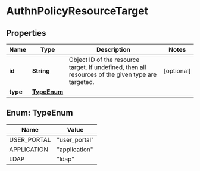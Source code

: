 

# AuthnPolicyResourceTarget


## Properties

| Name | Type | Description | Notes |
|------------ | ------------- | ------------- | -------------|
|**id** | **String** | Object ID of the resource target. If undefined, then all resources of the given type are targeted. |  [optional] |
|**type** | [**TypeEnum**](#TypeEnum) |  |  |



## Enum: TypeEnum

| Name | Value |
|---- | -----|
| USER_PORTAL | &quot;user_portal&quot; |
| APPLICATION | &quot;application&quot; |
| LDAP | &quot;ldap&quot; |



